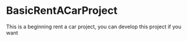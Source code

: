 # BasicRentACarProject
This is a beginning rent a car project, you can develop this project if you want

